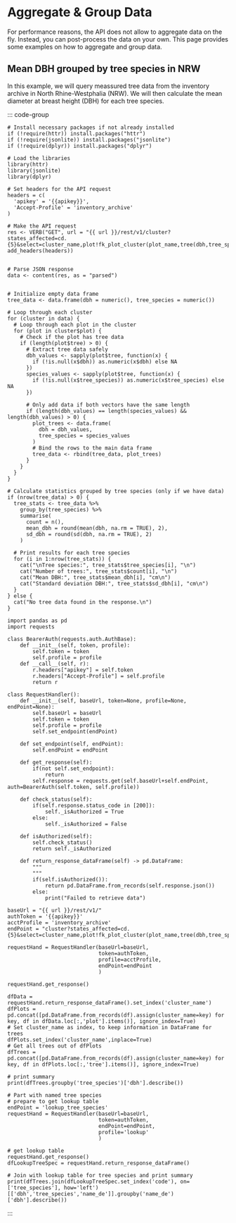 <script setup>
  import { getCurrentInstance } from 'vue'
  const apikey = getCurrentInstance().appContext.config.globalProperties.$apikey;
  const url = getCurrentInstance().appContext.config.globalProperties.$url;
</script>

# Aggregate & Group Data

For performance reasons, the API does not allow to aggregate data on the fly. Instead, you can post-process the data on your own. This page provides some examples on how to aggregate and group data.



## Mean DBH grouped by tree species in NRW

In this example, we will query meassured tree data from the inventory archive in North Rhine-Westphalia (NRW). We will then calculate the mean diameter at breast height (DBH) for each tree species.

::: code-group
```R-vue
# Install necessary packages if not already installed
if (!require(httr)) install.packages("httr")
if (!require(jsonlite)) install.packages("jsonlite")
if (!require(dplyr)) install.packages("dplyr")

# Load the libraries
library(httr)
library(jsonlite)
library(dplyr)

# Set headers for the API request
headers = c(
  'apikey' = '{{apikey}}',
  'Accept-Profile' = 'inventory_archive'
)

# Make the API request
res <- VERB("GET", url = "{{ url }}/rest/v1/cluster?states_affected=cd.{5}&select=cluster_name,plot!fk_plot_cluster(plot_name,tree(dbh,tree_species))&plot.tree.dbh=not.is.null", add_headers(headers))


# Parse JSON response
data <- content(res, as = "parsed")


# Initialize empty data frame
tree_data <- data.frame(dbh = numeric(), tree_species = numeric())

# Loop through each cluster
for (cluster in data) {
  # Loop through each plot in the cluster
  for (plot in cluster$plot) {
    # Check if the plot has tree data
    if (length(plot$tree) > 0) {
      # Extract tree data safely
      dbh_values <- sapply(plot$tree, function(x) {
        if (!is.null(x$dbh)) as.numeric(x$dbh) else NA
      })
      species_values <- sapply(plot$tree, function(x) {
        if (!is.null(x$tree_species)) as.numeric(x$tree_species) else NA
      })
      
      # Only add data if both vectors have the same length
      if (length(dbh_values) == length(species_values) && length(dbh_values) > 0) {
        plot_trees <- data.frame(
          dbh = dbh_values,
          tree_species = species_values
        )
        # Bind the rows to the main data frame
        tree_data <- rbind(tree_data, plot_trees)
      }
    }
  }
}

# Calculate statistics grouped by tree species (only if we have data)
if (nrow(tree_data) > 0) {
  tree_stats <- tree_data %>%
    group_by(tree_species) %>%
    summarise(
      count = n(),
      mean_dbh = round(mean(dbh, na.rm = TRUE), 2),
      sd_dbh = round(sd(dbh, na.rm = TRUE), 2)
    )

  # Print results for each tree species
  for (i in 1:nrow(tree_stats)) {
    cat("\nTree species:", tree_stats$tree_species[i], "\n")
    cat("Number of trees:", tree_stats$count[i], "\n")
    cat("Mean DBH:", tree_stats$mean_dbh[i], "cm\n")
    cat("Standard deviation DBH:", tree_stats$sd_dbh[i], "cm\n")
  }
} else {
  cat("No tree data found in the response.\n")
}
```
```Python-vue
import pandas as pd
import requests

class BearerAuth(requests.auth.AuthBase):
    def __init__(self, token, profile):
        self.token = token
        self.profile = profile
    def __call__(self, r):
        r.headers["apikey"] = self.token
        r.headers["Accept-Profile"] = self.profile
        return r
    
class RequestHandler():
    def __init__(self, baseUrl, token=None, profile=None, endPoint=None):
        self.baseUrl = baseUrl
        self.token = token
        self.profile = profile
        self.set_endpoint(endPoint)
    
    def set_endpoint(self, endPoint):
        self.endPoint = endPoint

    def get_response(self):
        if(not self.set_endpoint):
            return
        self.response = requests.get(self.baseUrl+self.endPoint, auth=BearerAuth(self.token, self.profile))
    
    def check_status(self):
        if(self.response.status_code in [200]):
            self._isAuthorized = True
        else:
            self._isAuthorized = False

    def isAuthorized(self):
        self.check_status()
        return self._isAuthorized

    def return_response_dataFrame(self) -> pd.DataFrame:
        """
        """
        if(self.isAuthorized()):
            return pd.DataFrame.from_records(self.response.json())
        else:
            print("Failed to retrieve data")

baseUrl = "{{ url }}/rest/v1/"
authToken = '{{apikey}}'
acctProfile = 'inventory_archive'
endPoint = "cluster?states_affected=cd.{5}&select=cluster_name,plot!fk_plot_cluster(plot_name,tree(dbh,tree_species))&plot.tree.dbh=not.is.null"

requestHand = RequestHandler(baseUrl=baseUrl,
                             token=authToken,
                             profile=acctProfile,
                             endPoint=endPoint
                             )

requestHand.get_response()

dfData = requestHand.return_response_dataFrame().set_index('cluster_name')
dfPlots = pd.concat([pd.DataFrame.from_records(df).assign(cluster_name=key) for key, df in dfData.loc[:,'plot'].items()], ignore_index=True)
# Set cluster_name as index, to keep information in DataFrame for trees
dfPlots.set_index('cluster_name',inplace=True)
# Get all trees out of dfPlots
dfTrees = pd.concat([pd.DataFrame.from_records(df).assign(cluster_name=key) for key, df in dfPlots.loc[:,'tree'].items()], ignore_index=True)

# print summary
print(dfTrees.groupby('tree_species')['dbh'].describe())

# Part with named tree species
# prepare to get lookup table
endPoint = 'lookup_tree_species'
requestHand = RequestHandler(baseUrl=baseUrl,
                             token=authToken,
                             endPoint=endPoint,
                             profile='lookup'
                             )

# get lookup table
requestHand.get_response()
dfLookupTreeSpec = requestHand.return_response_dataFrame()

# Join with lookup table for tree species and print summary
print(dfTrees.join(dfLookupTreeSpec.set_index('code'), on=['tree_species'], how='left')[['dbh','tree_species','name_de']].groupby('name_de')['dbh'].describe())

```
:::

<!--
[Source Code (R)](https://github.com/Thuenen-Forest-Ecosystems/TFM-Documentation/blob/main/public/aggregate_acer_nrw.R)

[Source Code (Python)](https://github.com/Thuenen-Forest-Ecosystems/TFM-Documentation/blob/main/public/aggregate_nrw.py)
-->